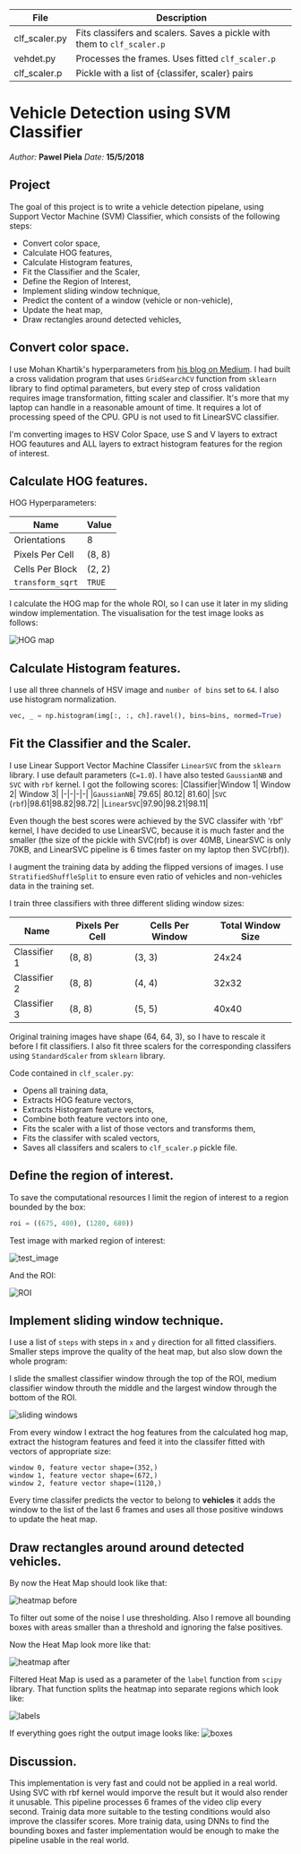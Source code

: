 |File|Description|
|-|-|
|clf_scaler.py| Fits classifers and scalers. Saves a pickle with them to `clf_scaler.p`|
|vehdet.py| Processes the frames. Uses fitted `clf_scaler.p`|
|clf_scaler.p| Pickle with a list of {classifer, scaler} pairs|


# Vehicle Detection using SVM Classifier
*Author:* **Pawel Piela**
*Date:* **15/5/2018**

[test_bounded]: output_images/test_bounded.png
[test_roi]: output_images/test_roi.png
[hogmap]: output_images/hogmap.png
[heat_pre]: output_images/heatmap_pre.png
[heat_post]: output_images/heatmap_post.png
[label_map]: output_images/label_map.png
[label_boxes]: output_images/label_boxes.png
[o1]: output_images/output1.png
[o2]: output_images/output2.png
[o3]: output_images/output3.png
[sliding]: output_images/sliding_win.png

## Project

The goal of this project is to write a vehicle detection pipelane, using Support Vector Machine (SVM) Classifier, which consists of the following steps:

- Convert color space,
- Calculate HOG features,
- Calculate Histogram features,
- Fit the Classifier and the Scaler,
- Define the Region of Interest,
- Implement sliding window technique,
- Predict the content of a window (vehicle or non-vehicle),
- Update the heat map,
- Draw rectangles around detected vehicles,

## Convert color space.

I use Mohan Khartik's hyperparameters from [his blog on Medium](https://medium.com/@mohankarthik/feature-extraction-for-vehicle-detection-using-hog-d99354a84d10). I had built a cross validation program that uses `GridSearchCV` function from `sklearn` library to find optimal parameters, but every step of cross validation requires image transformation, fitting scaler and classifier. It's more that my laptop can handle in a reasonable amount of time. It requires a lot of processing speed of the CPU. GPU is not used to fit LinearSVC classifier.

I'm converting images to HSV Color Space, use S and V layers to extract HOG feautures and ALL layers to extract histogram features for the region of interest.

## Calculate HOG features.

HOG Hyperparameters:

|Name|Value|
|-|-|
|Orientations|8|
|Pixels Per Cell| (8, 8)|
|Cells Per Block| (2, 2)|
|`transform_sqrt`| `TRUE`|

I calculate the HOG map for the whole ROI, so I can use it later in my sliding window implementation. The visualisation for the test image looks as follows:

![HOG map][hogmap]

## Calculate Histogram features.

I use all three channels of HSV image and `number of bins` set to `64`. I also use histogram normalization.

```python
vec, _ = np.histogram(img[:, :, ch].ravel(), bins=bins, normed=True)
```

## Fit the Classifier and the Scaler.

I use Linear Support Vector Machine Classifer `LinearSVC` from the `sklearn` library. I use default parameters (`C=1.0`). I have also tested `GaussianNB` and `SVC` with `rbf` kernel. I got the following scores:
|Classifier|Window 1| Window 2| Window 3|
|-|-|-|-|
|`GaussianNB`| 79.65| 80.12| 81.60|
|`SVC` (`rbf`)|98.61|98.82|98.72|
|`LinearSVC`|97.90|98.21|98.11|

Even though the best scores were achieved by the SVC classifer with 'rbf' kernel, I have decided to use LinearSVC, because it is much faster and the smaller (the size of the pickle with SVC(rbf) is over 40MB, LinearSVC is only 70KB, and LinearSVC pipeline is 6 times faster on my laptop then SVC(rbf)).

I augment the training data by adding the flipped versions of images. I use `StratifiedShuffleSplit` to ensure even ratio of vehicles and non-vehicles data in the training set.

I train three classifiers with three different sliding window sizes:

|Name|Pixels Per Cell|Cells Per Window| Total Window Size|
|-|-|-|-|
|Classifier 1| (8, 8)|(3, 3)| 24x24|
|Classifier 2| (8, 8)|(4, 4)| 32x32|
|Classifier 3| (8, 8)|(5, 5)| 40x40|

Original training images have shape (64, 64, 3), so I have to rescale it before I fit  classifiers. I also fit three scalers for the corresponding classifers using `StandardScaler` from `sklearn` library.

Code contained in `clf_scaler.py`:
- Opens all training data,
- Extracts HOG feature vectors,
- Extracts Histogram feature vectors,
- Combine both feature vectors into one,
- Fits the scaler with a list of those vectors and transforms them,
- Fits the classifer with scaled vectors,
- Saves all classifers and scalers to `clf_scaler.p` pickle file.

## Define the region of interest.

To save the computational resources I limit the region of interest to a region bounded by the box:

```python
roi = ((675, 400), (1280, 680))
```

Test image with marked region of interest:

![test_image][test_bounded]

And the ROI:

![ROI][test_roi]

## Implement sliding window technique.

I use a list of `steps` with steps in `x` and `y` direction for all fitted classifiers. Smaller steps improve the quality of the heat map, but also slow down the whole program:

I slide the smallest classifier window through the top of the ROI, medium classifier window throuth the middle and the largest window through the bottom of the ROI.

![sliding windows][sliding]


From every window I extract the hog features from the calculated hog map, extract the histogram features and feed it into the classifer fitted with vectors of appropriate size:

    window 0, feature vector shape=(352,)
    window 1, feature vector shape=(672,)
    window 2, feature vector shape=(1120,)

Every time classifer predicts the vector to belong to **vehicles** it adds the window to the list of the last 6 frames and uses all those positive windows to update the heat map.

## Draw rectangles around around detected vehicles.

By now the Heat Map should look like that:

![heatmap before][heat_pre]

To filter out some of the noise I use thresholding. Also I remove all bounding boxes with areas smaller than a threshold and ignoring the false positives.

Now the Heat Map look more like that:

![heatmap after][heat_post]

Filtered Heat Map is used as a parameter of the `label` function from `scipy` library. That function splits the heatmap into separate regions which look like:

![labels][label_map]

If everything goes right the output image looks like:
![boxes][label_boxes]

## Discussion.
This implementation is very fast and could not be applied in a real world. Using SVC with rbf kernel would imporve the result but it would also render it unusable. This pipeline processes 6 frames of the video clip every second. Trainig data more suitable to the testing conditions would also improve the classifer scores. More trainig data, using DNNs to find the bounding boxes and faster implementation would be enough to make the pipeline usable in the real world.
